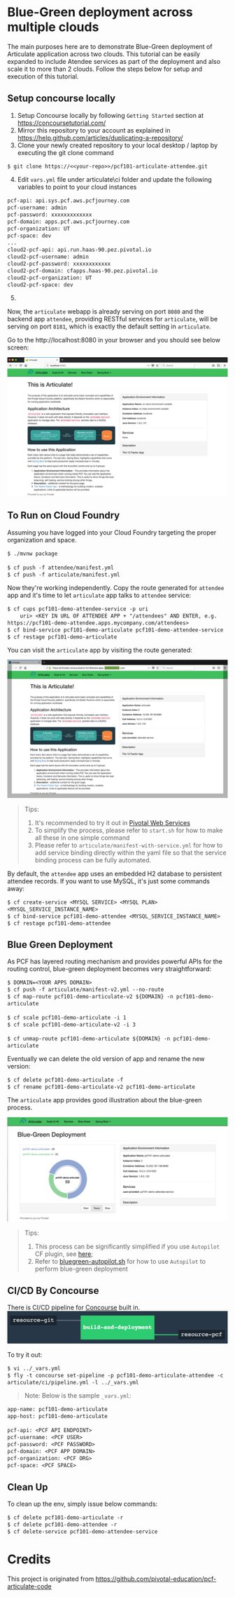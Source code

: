 
# Blue-Green deployment across multiple clouds

The main purposes here are to demonstrate Blue-Green deployment of Articulate application across two clouds. This tutorial can be easily expanded to include Atendee services as part of the deployment and also scale it to more than 2 clouds. Follow the steps below for setup and execution of this tutorial.

## Setup concourse locally

  1. Setup Concourse locally by following `Getting Started` section at https://concoursetutorial.com/ 
  2. Mirror this repository to your account as explained in https://help.github.com/articles/duplicating-a-repository/
  3. Clone your newly created repository to your local desktop / laptop by executing the git clone command

```
$ git clone https://<<your-repo>>/pcf101-articulate-attendee.git
```
  
 4. Edit `vars.yml` file under articulate\ci folder and update the following variables to point to your cloud instances

```
pcf-api: api.sys.pcf.aws.pcfjourney.com
pcf-username: admin
pcf-password: xxxxxxxxxxxxx
pcf-domain: apps.pcf.aws.pcfjourney.com
pcf-organization: UT
pcf-space: dev
...
cloud2-pcf-api: api.run.haas-90.pez.pivotal.io
cloud2-pcf-username: admin
cloud2-pcf-password: xxxxxxxxxxxx
cloud2-pcf-domain: cfapps.haas-90.pez.pivotal.io
cloud2-pcf-organization: UT
cloud2-pcf-space: dev

```
 5. 
Now, the `articulate` webapp is already serving on port `8080`
and the backend app `attendee`, providing RESTful services for `articulate`,
will be serving on port `8181`, which is exactly the default setting in `articulate`.


Go to the http://localhost:8080 in your browser and you should see below screen:

![Landing Page](misc/articulate-landing-page.png)



## To Run on Cloud Foundry

Assuming you have logged into your Cloud Foundry targeting the proper organization and space.

```
$ ./mvnw package

$ cf push -f attendee/manifest.yml
$ cf push -f articulate/manifest.yml
```

Now they're working independently.
Copy the route generated for `attendee` app and it's time to let `articulate` app talks to `attendee` service:

```
$ cf cups pcf101-demo-attendee-service -p uri
    uri> <KEY IN URL OF ATTENDEE APP + "/attendees" AND ENTER, e.g. https://pcf101-demo-attendee.apps.mycompany.com/attendees>
$ cf bind-service pcf101-demo-articulate pcf101-demo-attendee-service
$ cf restage pcf101-demo-articulate
```

You can visit the `articulate` app by visiting the route generated:

![Landing Page on PCF](misc/articulate-landing-page-pcf.png)


> Tips: 
> 1. It's recommended to try it out in [Pivotal Web Services](https://run.pivotal.io)
> 2. To simplify the process, please refer to `start.sh` for how to make all these in one simple command
> 3. Please refer to `articulate/manifest-with-service.yml` for how to add service binding directly
> within the yaml file so that the service binding process can be fully automated.


By default, the `attendee` app uses an embedded H2 database to persistent attendee records.
If you want to use MySQL, it's just some commands away:

```
$ cf create-service <MYSQL SERVICE> <MYSQL PLAN> <MYSQL_SERVICE_INSTANCE_NAME>
$ cf bind-service pcf101-demo-attendee <MYSQL_SERVICE_INSTANCE_NAME>
$ cf restage pcf101-demo-attendee
```



## Blue Green Deployment

As PCF has layered routing mechanism and provides powerful APIs for the routing control, blue-green deployment becomes very straightforward:

```
$ DOMAIN=<YOUR APPS DOMAIN>
$ cf push -f articulate/manifest-v2.yml --no-route
$ cf map-route pcf101-demo-articulate-v2 ${DOMAIN} -n pcf101-demo-articulate

$ cf scale pcf101-demo-articulate -i 1
$ cf scale pcf101-demo-articulate-v2 -i 3

$ cf unmap-route pcf101-demo-articulate ${DOMAIN} -n pcf101-demo-articulate
```

Eventually we can delete the old version of app and rename the new version:

```
$ cf delete pcf101-demo-articulate -f
$ cf rename pcf101-demo-articulate-v2 pcf101-demo-articulate
```

The `articulate` app provides good illustration about the blue-green process.

![Blue-green Deployment](misc/blue-green.png)

> Tips: 
> 1. This process can be significantly simplified if you use `Autopilot` CF plugin, see [here](https://github.com/contraband/autopilot);
> 2. Refer to [bluegreen-autopilot.sh](./bluegreen-autopilot.sh) for how to use `Autopilot` to perform blue-green deployment


## CI/CD By Concourse

There is CI/CD pipeline for [Concourse](http://concourse.ci) built in.
![Concourse CI/CD Pipeline](misc/pipeline.png)

To try it out:

```
$ vi ../_vars.yml
$ fly -t concourse set-pipeline -p pcf101-demo-articulate-attendee -c articulate/ci/pipeline.yml -l ../_vars.yml
```

> Note: Below is the sample `_vars.yml`:
```
app-name: pcf101-demo-articulate
app-host: pcf101-demo-articulate

pcf-api: <PCF API ENDPOINT>
pcf-username: <PCF USER>
pcf-password: <PCF PASSWORD>
pcf-domain: <PCF APP DOMAIN>
pcf-organization: <PCF ORG>
pcf-space: <PCF SPACE>
```



## Clean Up

To clean up the env, simply issue below commands:

```
$ cf delete pcf101-demo-articulate -r
$ cf delete pcf101-demo-attendee -r
$ cf delete-service pcf101-demo-attendee-service
```

# Credits

This project is originated from https://github.com/pivotal-education/pcf-articulate-code
